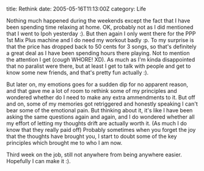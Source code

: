 title: Rethink
date: 2005-05-16T11:13:00Z
category: Life

Nothing much happened during the weekends except the fact that I have been spending time relaxing at home. OK, probably not as I did mentioned that I went to Ipoh yesterday :). But then again I only went there for the PPP 1st Mix Plus machine and I do need my workout badly :p. To my surprise is that the price has dropped back to 50 cents for 3 songs, so that's definitely a great deal as I have been spending hours there playing. Not to mention the attention I get (*cough* WHORE! XD). As much as I'm kinda disappointed that no paralist were there, but at least I get to talk with people and get to know some new friends, and that's pretty fun actually :).

But later on, my emotions goes for a sudden dip for no apparent reason, and that gave me a lot of room to rethink some of my principles and wondered whether do I need to make any extra ammendments to it. But off and on, some of my memories got retriggered and honestly speaking I can't bear some of the emotional pain. But thinking about it, it's like I have been asking the same questions again and again, and I do wondered whether all my effort of letting my thoughts drift are actually worth it. (As much I do know that they really paid off) Probably sometimes when you forget the joy that the thoughts have brought you, I start to doubt some of the key principles which brought me to who I am now.

Third week on the job, still not anywhere from being anywhere easier. Hopefully I can make it :).
